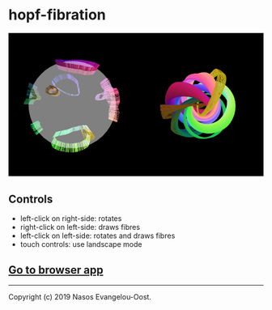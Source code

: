 # hopf-fibration

![Screenshot.](screenshot.png)

## Controls

- left-click on right-side: rotates
- right-click on left-side: draws fibres
- left-click on left-side: rotates and draws fibres
- touch controls: use landscape mode

## [Go to browser app](https://nasosev.github.io/assets/posts/hopf_fibration)

---

Copyright (c) 2019 Nasos Evangelou-Oost.

